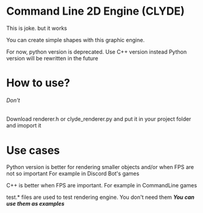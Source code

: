 # Command Line 2D Engine (CLYDE)

This is joke. but it works

You can create simple shapes with this graphic engine.

For now, python version is deprecated. Use C++ version instead
Python version will be rewritten in the future
# How to use?
###### Don't
Download renderer.h or clyde_renderer.py and put it in your project folder and imoport it




# Use cases
Python version is better for rendering smaller objects and/or when FPS are not so important
For example in Discord Bot's games

C++ is better when FPS are important.
For example in CommandLine games




test.* files are used to test rendering engine. You don't need them
***You can use them as examples***
